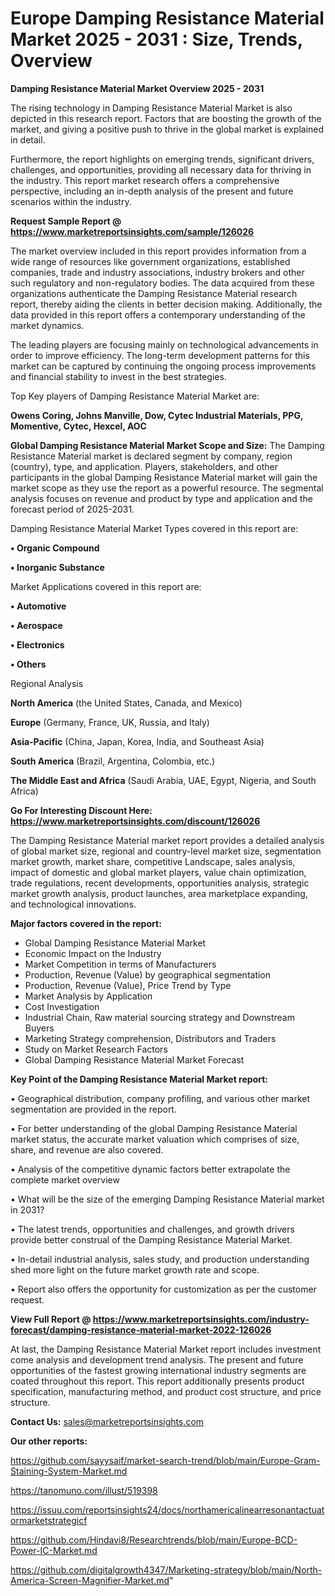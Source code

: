 # Europe Damping Resistance Material Market 2025 - 2031 : Size, Trends, Overview

<Strong> Damping Resistance Material Market Overview 2025 - 2031</strong>

The rising technology in Damping Resistance Material Market is also depicted in this research report. Factors that are boosting the growth of the market, and giving a positive push to thrive in the global market is explained in detail.

Furthermore, the report highlights on emerging trends, significant drivers, challenges, and opportunities, providing all necessary data for thriving in the industry. This report market research offers a comprehensive perspective, including an in-depth analysis of the present and future scenarios within the industry.

<strong>Request Sample Report @ <a href=https://www.marketreportsinsights.com/sample/126026>https://www.marketreportsinsights.com/sample/126026</a></strong>

The market overview included in this report provides information from a wide range of resources like government organizations, established companies, trade and industry associations, industry brokers and other such regulatory and non-regulatory bodies. The data acquired from these organizations authenticate the Damping Resistance Material research report, thereby aiding the clients in better decision making. Additionally, the data provided in this report offers a contemporary understanding of the market dynamics.

The leading players are focusing mainly on technological advancements in order to improve efficiency. The long-term development patterns for this market can be captured by continuing the ongoing process improvements and financial stability to invest in the best strategies.

Top Key players of Damping Resistance Material Market are:

<strong>Owens Coring, Johns Manville, Dow, Cytec Industrial Materials, PPG, Momentive, Cytec, Hexcel, AOC</strong>

<strong><b>Global Damping Resistance Material Market Scope and Size:</b></strong>
The Damping Resistance Material market is declared segment by company, region (country), type, and application. Players, stakeholders, and other participants in the global Damping Resistance Material market will gain the market scope as they use the report as a powerful resource. The segmental analysis focuses on revenue and product by type and application and the forecast period of 2025-2031.

Damping Resistance Material Market Types covered in this report are:

<strong>• Organic Compound

• Inorganic Substance</strong>

Market Applications covered in this report are:

<strong>• Automotive

• Aerospace

• Electronics

• Others</strong> 

Regional Analysis

<strong>North America</strong> (the United States, Canada, and Mexico)

<strong>Europe</strong> (Germany, France, UK, Russia, and Italy)

<strong>Asia-Pacific</strong> (China, Japan, Korea, India, and Southeast Asia)

<strong>South America</strong> (Brazil, Argentina, Colombia, etc.)

<strong>The Middle East and Africa</strong> (Saudi Arabia, UAE, Egypt, Nigeria, and South Africa)

<strong>Go For Interesting Discount Here: <a href=https://www.marketreportsinsights.com/discount/126026>https://www.marketreportsinsights.com/discount/126026</a></strong>

The Damping Resistance Material market report provides a detailed analysis of global market size, regional and country-level market size, segmentation market growth, market share, competitive Landscape, sales analysis, impact of domestic and global market players, value chain optimization, trade regulations, recent developments, opportunities analysis, strategic market growth analysis, product launches, area marketplace expanding, and technological innovations.

<strong><b>Major factors covered in the report:</b></strong>
<ul>
  <li>Global Damping Resistance Material Market </li>
  <li>Economic Impact on the Industry</li>
  <li>Market Competition in terms of Manufacturers</li>
  <li>Production, Revenue (Value) by geographical segmentation</li>
  <li>Production, Revenue (Value), Price Trend by Type</li>
  <li>Market Analysis by Application</li>
  <li>Cost Investigation</li>
  <li>Industrial Chain, Raw material sourcing strategy and Downstream Buyers</li>
  <li>Marketing Strategy comprehension, Distributors and Traders</li>
  <li>Study on Market Research Factors</li>
  <li>Global Damping Resistance Material Market Forecast</li>
</ul>

<strong><b>Key Point of the Damping Resistance Material Market report:</b></strong>

• Geographical distribution, company profiling, and various other market segmentation are provided in the report.

• For better understanding of the global Damping Resistance Material market status, the accurate market valuation which comprises of size, share, and revenue are also covered.

• Analysis of the competitive dynamic factors better extrapolate the complete market overview

• What will be the size of the emerging Damping Resistance Material market in 2031?

• The latest trends, opportunities and challenges, and growth drivers provide better construal of the Damping Resistance Material Market.

• In-detail industrial analysis, sales study, and production understanding shed more light on the future market growth rate and scope.

• Report also offers the opportunity for customization as per the customer request.

<strong><b>View Full Report @ <a href=https://www.marketreportsinsights.com/industry-forecast/damping-resistance-material-market-2022-126026>https://www.marketreportsinsights.com/industry-forecast/damping-resistance-material-market-2022-126026</a></b></strong>


At last, the Damping Resistance Material Market report includes investment come analysis and development trend analysis. The present and future opportunities of the fastest growing international industry segments are coated throughout this report. This report additionally presents product specification, manufacturing method, and product cost structure, and price structure.

<strong>Contact Us:</strong>
sales@marketreportsinsights.com

<strong>Our other reports:</strong>

<a href=https://github.com/sayysaif/market-search-trend/blob/main/Europe-Gram-Staining-System-Market.md>https://github.com/sayysaif/market-search-trend/blob/main/Europe-Gram-Staining-System-Market.md</a>

<a href=https://tanomuno.com/illust/519398>https://tanomuno.com/illust/519398</a>

<a href=https://issuu.com/reportsinsights24/docs/northamericalinearresonantactuatormarketstrategicf>https://issuu.com/reportsinsights24/docs/northamericalinearresonantactuatormarketstrategicf</a>

<a href=https://github.com/Hindavi8/Researchtrends/blob/main/Europe-BCD-Power-IC-Market.md>https://github.com/Hindavi8/Researchtrends/blob/main/Europe-BCD-Power-IC-Market.md</a>

<a href=https://github.com/digitalgrowth4347/Marketing-strategy/blob/main/North-America-Screen-Magnifier-Market.md>https://github.com/digitalgrowth4347/Marketing-strategy/blob/main/North-America-Screen-Magnifier-Market.md</a>"
